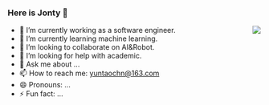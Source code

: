### Here is Jonty 👋

<img align="right" src="https://github-readme-stats.vercel.app/api?username=yuntaochn&show_icons=true&icon_color=CE1D2D&text_color=718096&bg_color=ffffff&hide_title=true" />

<!-- **yuntaochn/yuntaochn** is a ✨ _special_ ✨ repository because its `README.md` (this file) appears on your GitHub profile. -->

- 🔭 I’m currently working as a software engineer.
- 🌱 I’m currently learning machine learning.
- 👯 I’m looking to collaborate on AI&Robot.
- 🤔 I’m looking for help with academic.
- 💬 Ask me about ...
- 📫 How to reach me: yuntaochn@163.com
- 😄 Pronouns: ...
- ⚡ Fun fact: ...
